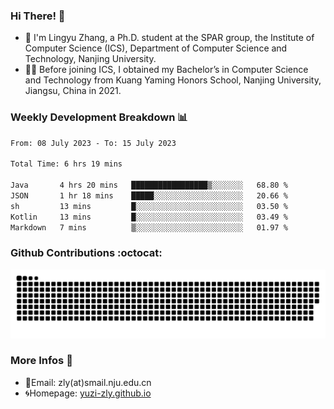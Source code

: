 ### Hi There! 👋 
- 🐳 I'm Lingyu Zhang, a Ph.D. student at the SPAR group, the Institute of Computer Science (ICS), Department of Computer Science and Technology, Nanjing University.
- 🧑‍🎓 Before joining ICS, I obtained my Bachelor’s in Computer Science and Technology from Kuang Yaming Honors School, Nanjing University, Jiangsu, China in 2021.

### Weekly Development Breakdown :bar_chart:

<!--START_SECTION:waka-->

```txt
From: 08 July 2023 - To: 15 July 2023

Total Time: 6 hrs 19 mins

Java       4 hrs 20 mins   █████████████████▒░░░░░░░   68.80 %
JSON       1 hr 18 mins    █████░░░░░░░░░░░░░░░░░░░░   20.66 %
sh         13 mins         █░░░░░░░░░░░░░░░░░░░░░░░░   03.50 %
Kotlin     13 mins         █░░░░░░░░░░░░░░░░░░░░░░░░   03.49 %
Markdown   7 mins          ▒░░░░░░░░░░░░░░░░░░░░░░░░   01.97 %
```

<!--END_SECTION:waka-->

### Github Contributions :octocat:

![](https://raw.githubusercontent.com/yuzi-zly/yuzi-zly/output/github-contribution-grid-snake.svg)              


### More Infos 📖

- 📧Email: zly(at)smail.nju.edu.cn
- 🌀Homepage: [yuzi-zly.github.io](https://yuzi-zly.github.io/)
